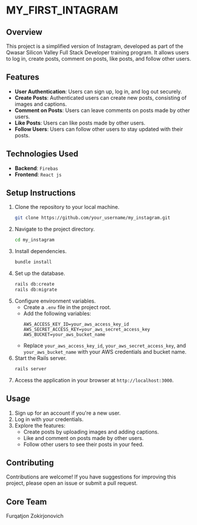 # MY_FIRST_INTAGRAM

## Overview
This project is a simplified version of Instagram, developed as part of the Qwasar Silicon Valley Full Stack Developer training program. It allows users to log in, create posts, comment on posts, like posts, and follow other users.

## Features
- **User Authentication**: Users can sign up, log in, and log out securely.
- **Create Posts**: Authenticated users can create new posts, consisting of images and captions.
- **Comment on Posts**: Users can leave comments on posts made by other users.
- **Like Posts**: Users can like posts made by other users.
- **Follow Users**: Users can follow other users to stay updated with their posts.

## Technologies Used
- **Backend**: `Firebas`
- **Frontend**: `React js`

  
## Setup Instructions
1. Clone the repository to your local machine.
   ```bash
   git clone https://github.com/your_username/my_instagram.git
   ```
2. Navigate to the project directory.
   ```bash
   cd my_instagram
   ```
3. Install dependencies.
   ```bash
   bundle install
   ```
4. Set up the database.
   ```bash
   rails db:create
   rails db:migrate
   ```
5. Configure environment variables.
   - Create a `.env` file in the project root.
   - Add the following variables:
     ```
     AWS_ACCESS_KEY_ID=your_aws_access_key_id
     AWS_SECRET_ACCESS_KEY=your_aws_secret_access_key
     AWS_BUCKET=your_aws_bucket_name
     ```
   - Replace `your_aws_access_key_id`, `your_aws_secret_access_key`, and `your_aws_bucket_name` with your AWS credentials and bucket name.
6. Start the Rails server.
   ```bash
   rails server
   ```
7. Access the application in your browser at `http://localhost:3000`.

## Usage
1. Sign up for an account if you're a new user.
2. Log in with your credentials.
3. Explore the features:
   - Create posts by uploading images and adding captions.
   - Like and comment on posts made by other users.
   - Follow other users to see their posts in your feed.
   
## Contributing
Contributions are welcome! If you have suggestions for improving this project, please open an issue or submit a pull request.

## Core Team 
Furqatjon Zokirjonovich
